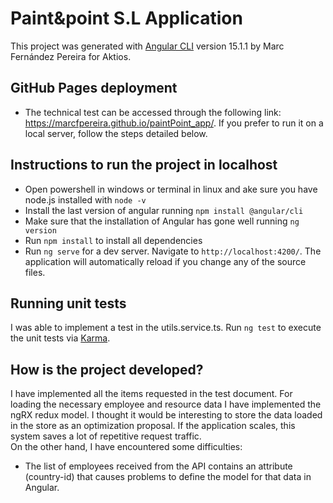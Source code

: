 # Paint&point S.L Application 

This project was generated with [Angular CLI](https://github.com/angular/angular-cli) version 15.1.1 by Marc Fernández Pereira for Aktios.

## GitHub Pages deployment
- The technical test can be accessed through the following link: https://marcfpereira.github.io/paintPoint_app/. If you prefer to run it on a local server, follow the steps detailed below.

## Instructions to run the project in localhost
- Open powershell in windows or terminal in linux and ake sure you have node.js installed with `node -v`
- Install the last version of angular running `npm install @angular/cli`
- Make sure that the installation of Angular has gone well running `ng version`
- Run `npm install` to install all dependencies
- Run `ng serve` for a dev server. Navigate to `http://localhost:4200/`. The application will automatically reload if you change any of the source files.



## Running unit tests
I was able to implement a test in the utils.service.ts. Run `ng test` to execute the unit tests via [Karma](https://karma-runner.github.io).

## How is the project developed?
I have implemented all the items requested in the test document. For loading the necessary employee and resource data I have implemented the ngRX redux model.  I thought it would be interesting to store the data loaded in the store as an optimization proposal. If the application scales, this system saves a lot of repetitive request traffic.  
On the other hand, I have encountered some difficulties:
- The list of employees received from the API contains an attribute (country-id) that causes problems to define the model for that data in Angular.
